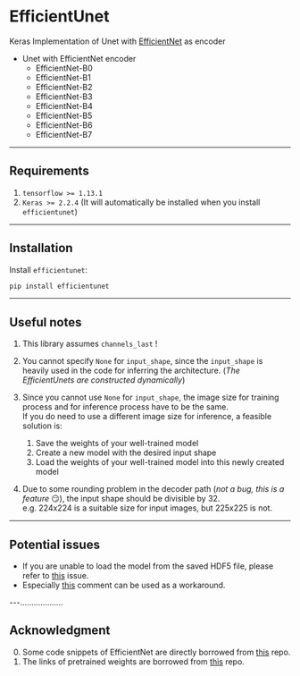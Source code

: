 # EfficientUnet
Keras Implementation of Unet with [EfficientNet](https://arxiv.org/abs/1905.11946) as encoder

- Unet with EfficientNet encoder
  - EfficientNet-B0
  - EfficientNet-B1
  - EfficientNet-B2
  - EfficientNet-B3
  - EfficientNet-B4
  - EfficientNet-B5
  - EfficientNet-B6
  - EfficientNet-B7
---
## Requirements
1. `tensorflow >= 1.13.1`
2. `Keras >= 2.2.4` (It will automatically be installed when you install `efficientunet`)

---
## Installation
Install `efficientunet`:

```bash
pip install efficientunet
```

---
## Useful notes
1. This library assumes `channels_last` !
2. You cannot specify `None` for `input_shape`, since the `input_shape` is heavily used in the code for inferring
the architecture. (*The EfficientUnets are constructed dynamically*)
3. Since you cannot use `None` for `input_shape`, the image size for training process and for inference process
have to be the same.  
If you do need to use a different image size for inference, a feasible solution is:
    1. Save the weights of your well-trained model
    2. Create a new model with the desired input shape
    3. Load the weights of your well-trained model into this newly created model

4. Due to some rounding problem in the decoder path (*not a bug, this is a feature* :smirk:), the input shape should be 
divisible by 32.  
e.g. 224x224 is a suitable size for input images, but 225x225 is not.

---
## Potential issues
- If you are unable to load the model from the saved HDF5 file, please refer to 
[this](https://github.com/keras-team/keras/issues/3867) issue.  
- Especially [this](https://github.com/keras-team/keras/issues/3867#issuecomment-313336090) comment can be used as a workaround.

---...................
## Acknowledgment
0. Some code snippets of EfficientNet are directly borrowed from [this](https://github.com/mingxingtan/efficientnet) repo.
1. The links of pretrained weights are borrowed from [this](https://github.com/qubvel/efficientnet) repo.

